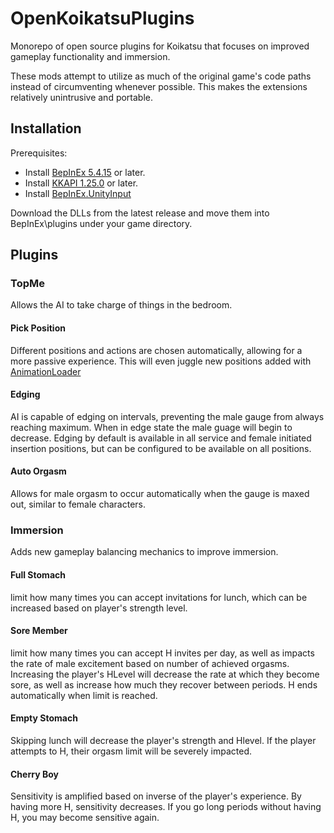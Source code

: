 # OpenKoikatsuPlugins

Monorepo of open source plugins for Koikatsu that focuses on improved gameplay functionality and immersion.

These mods attempt to utilize as much of the original game's code paths instead of circumventing whenever possible.
This makes the extensions relatively unintrusive and portable.

## Installation
Prerequisites:
* Install [BepInEx 5.4.15](https://github.com/BepInEx/BepInEx/releases) or later.
* Install [KKAPI 1.25.0](https://github.com/IllusionMods/IllusionModdingAPI) or later.
* Install [BepInEx.UnityInput](https://github.com/nhydock/BepInEx.UnityInput)

Download the DLLs from the latest release and move them into BepInEx\plugins under your game directory.

## Plugins

### TopMe

Allows the AI to take charge of things in the bedroom.

#### Pick Position

Different positions and actions are chosen automatically, allowing for a more passive experience.
This will even juggle new positions added with [AnimationLoader](https://github.com/IllusionMods/AnimationLoader)

#### Edging

AI is capable of edging on intervals, preventing the male gauge from always reaching maximum.  When in edge state the male guage will begin to decrease.  Edging by default is available in all service and female initiated insertion positions, but can be configured to be available on all positions.

#### Auto Orgasm

Allows for male orgasm to occur automatically when the gauge is maxed out, similar to female characters.

### Immersion

Adds new gameplay balancing mechanics to improve immersion.

#### Full Stomach
  limit how many times you can accept invitations for lunch, which can be increased based on player's strength level.

#### Sore Member
  limit how many times you can accept H invites per day, as well as impacts the rate of male excitement based on number of achieved orgasms.  
  Increasing the player's HLevel will decrease the rate at which they become sore, as well as increase how much they recover between periods.
  H ends automatically when limit is reached.

#### Empty Stomach
  Skipping lunch will decrease the player's strength and Hlevel.  If the player attempts to H, their orgasm limit will be severely impacted.

#### Cherry Boy
  Sensitivity is amplified based on inverse of the player's experience.  By having more H, sensitivity decreases.  If you go long periods without having H, you may become sensitive again.
